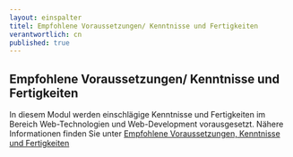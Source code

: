 ```yaml
---
layout: einspalter
titel: Empfohlene Voraussetzungen/ Kenntnisse und Fertigkeiten
verantwortlich: cn
published: true
---
```


## Empfohlene Voraussetzungen/ Kenntnisse und Fertigkeiten

In diesem Modul werden einschlägige Kenntnisse und Fertigkeiten im Bereich Web-Technologien und Web-Development vorausgesetzt. Nähere Informationen finden Sie unter [Empfohlene Voraussetzungen, Kenntnisse und Fertigkeiten](/mi-master-wtw/empfohlene-voraussetzungen/)